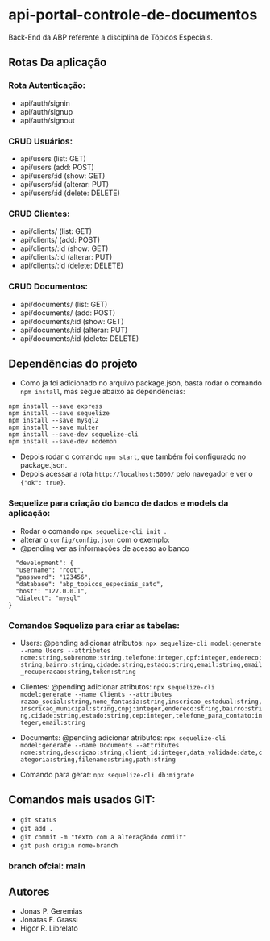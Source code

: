 # api-portal-controle-de-documentos
Back-End da ABP referente a disciplina de Tópicos Especiais.


## Rotas Da aplicação

### Rota Autenticação:

* api/auth/signin
* api/auth/signup
* api/auth/signout

### CRUD Usuários:

* api/users (list: GET)
* api/users (add: POST)
* api/users/:id (show: GET)
* api/users/:id (alterar: PUT)
* api/users/:id (delete: DELETE)

### CRUD Clientes:

* api/clients/ (list: GET)
* api/clients/ (add: POST)
* api/clients/:id (show: GET)
* api/clients/:id (alterar: PUT)
* api/clients/:id (delete: DELETE)

### CRUD Documentos:

* api/documents/ (list: GET)
* api/documents/ (add: POST)
* api/documents/:id (show: GET)
* api/documents/:id (alterar: PUT)
* api/documents/:id (delete: DELETE)

## Dependências do projeto 

* Como ja foi adicionado no arquivo package.json, basta rodar o comando `npm install`, mas segue abaixo as dependências:

```
npm install --save express
npm install --save sequelize
npm install --save mysql2
npm install --save multer
npm install --save-dev sequelize-cli
npm install --save-dev nodemon
```

* Depois rodar o comando `npm start`, que também foi configurado no package.json.
* Depois acessar a rota `http://localhost:5000/` pelo navegador e ver o `{"ok": true}`.

### Sequelize para criação do banco de dados e models da aplicação:

* Rodar o comando `npx sequelize-cli init `.
*  alterar o `config/config.json` com o exemplo:
* @pending ver as informações de acesso ao banco

 ```
   "development": {
   "username": "root",
   "password": "123456",
   "database": "abp_topicos_especiais_satc",
   "host": "127.0.0.1",
   "dialect": "mysql"
}
 ```


### Comandos Sequelize para criar as tabelas:

* Users: @pending adicionar atributos:
`npx sequelize-cli model:generate --name Users --attributes nome:string,sobrenome:string,telefone:integer,cpf:integer,endereco:string,bairro:string,cidade:string,estado:string,email:string,email_recuperacao:string,token:string`

* Clientes: @pending adicionar atributos:
`npx sequelize-cli model:generate --name Clients --attributes razao_social:string,nome_fantasia:string,inscricao_estadual:string,inscricao_municipal:string,cnpj:integer,endereco:string,bairro:string,cidade:string,estado:string,cep:integer,telefone_para_contato:integer,email:string`

* Documents: @pending adicionar atributos:
`npx sequelize-cli model:generate --name Documents --attributes nome:string,descricao:string,client_id:integer,data_validade:date,categoria:string,filename:string,path:string`


* Comando para gerar: `npx sequelize-cli db:migrate`


## Comandos mais usados GIT:

* `git status`
* `git add .`
* `git commit -m "texto com a alteraçãodo comiit"`
* `git push origin nome-branch`

### branch ofcial: main 

## Autores

* Jonas P.  Geremias
* Jonatas F.  Grassi
* Higor R. Librelato